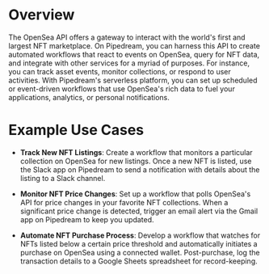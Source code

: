 # Overview

The OpenSea API offers a gateway to interact with the world's first and largest NFT marketplace. On Pipedream, you can harness this API to create automated workflows that react to events on OpenSea, query for NFT data, and integrate with other services for a myriad of purposes. For instance, you can track asset events, monitor collections, or respond to user activities. With Pipedream's serverless platform, you can set up scheduled or event-driven workflows that use OpenSea's rich data to fuel your applications, analytics, or personal notifications.

# Example Use Cases

- **Track New NFT Listings**: Create a workflow that monitors a particular collection on OpenSea for new listings. Once a new NFT is listed, use the Slack app on Pipedream to send a notification with details about the listing to a Slack channel.

- **Monitor NFT Price Changes**: Set up a workflow that polls OpenSea's API for price changes in your favorite NFT collections. When a significant price change is detected, trigger an email alert via the Gmail app on Pipedream to keep you updated.

- **Automate NFT Purchase Process**: Develop a workflow that watches for NFTs listed below a certain price threshold and automatically initiates a purchase on OpenSea using a connected wallet. Post-purchase, log the transaction details to a Google Sheets spreadsheet for record-keeping.

